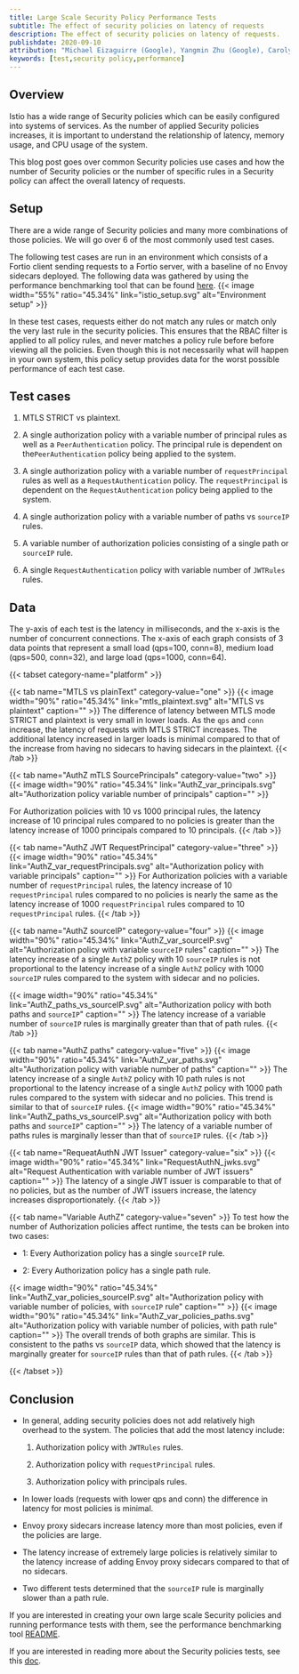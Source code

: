 ```yaml
---
title: Large Scale Security Policy Performance Tests
subtitle: The effect of security policies on latency of requests
description: The effect of security policies on latency of requests.
publishdate: 2020-09-10
attribution: "Michael Eizaguirre (Google), Yangmin Zhu (Google), Carolyn Hu (Google)"
keywords: [test,security policy,performance]
---
```


## Overview

Istio has a wide range of Security policies which can be easily configured into systems of services. As the number of applied Security policies increases, it is important to understand the relationship of latency, memory usage, and CPU usage of the system.

This blog post goes over common Security policies use cases and how the number of Security policies or the number of specific rules in a Security policy can affect the overall latency of requests.

## Setup

There are a wide range of Security policies and many more combinations of those policies. We will go over 6 of the most commonly used test cases.

The following test cases are run in an environment which consists of a Fortio client sending requests to a Fortio server, with a baseline of no Envoy sidecars deployed. The following data was gathered by using the performance benchmarking tool that can be found [here](https://github.com/istio/tools/tree/master/perf/benchmark).
{{< image width="55%" ratio="45.34%"
    link="istio_setup.svg"
    alt="Environment setup"
    >}}

In these test cases, requests either do not match any rules or match only the very last rule in the security policies. This ensures that the RBAC filter is applied to all policy rules, and never matches a policy rule before before viewing all the policies. Even though this is not necessarily what will happen in your own system, this policy setup provides data for the worst possible performance of each test case.

## Test cases

1. MTLS STRICT vs plaintext.

1. A single authorization policy with a variable number of principal rules as well as a `PeerAuthentication` policy. The principal rule is dependent on the`PeerAuthentication` policy being applied to the system.

1. A single authorization policy with a variable number of `requestPrincipal` rules as well as a `RequestAuthentication` policy. The `requestPrincipal` is dependent on the `RequestAuthentication` policy being applied to the system.

1. A single authorization policy with a variable number of paths vs `sourceIP` rules.

1. A variable number of authorization policies consisting of a single path or `sourceIP` rule.

1. A single `RequestAuthentication` policy with variable number of `JWTRules` rules.

## Data

The y-axis of each test is the latency in milliseconds, and the x-axis is the number of concurrent connections. The x-axis of each graph consists of 3 data points that represent a small load (qps=100, conn=8), medium load (qps=500, conn=32), and large load (qps=1000, conn=64).

{{< tabset category-name="platform" >}}

{{< tab name="MTLS vs plainText" category-value="one" >}}
{{< image width="90%" ratio="45.34%"
    link="mtls_plaintext.svg"
    alt="MTLS vs plaintext"
    caption=""
    >}}
The difference of latency between MTLS mode STRICT and plaintext is very small in lower loads. As the `qps` and `conn` increase, the latency of requests with MTLS STRICT increases. The additional latency increased in larger loads is minimal compared to that of the increase from having no sidecars to having sidecars in the plaintext.
{{< /tab >}}

{{< tab name="AuthZ mTLS SourcePrincipals" category-value="two" >}}
{{< image width="90%" ratio="45.34%"
    link="AuthZ_var_principals.svg"
    alt="Authorization policy variable number of principals"
    caption=""
    >}}

For Authorization policies with 10 vs 1000 principal rules, the latency increase of 10 principal rules compared to no policies is greater than the latency increase of 1000 principals compared to 10 principals.
{{< /tab >}}

{{< tab name="AuthZ JWT RequestPrincipal" category-value="three" >}}
{{< image width="90%" ratio="45.34%"
    link="AuthZ_var_requestPrincipals.svg"
    alt="Authorization policy with variable principals"
    caption=""
    >}}
For Authorization policies with a variable number of `requestPrincipal` rules, the latency increase of 10 `requestPrincipal` rules compared to no policies is nearly the same as the latency increase of 1000 `requestPrincipal` rules compared to 10 `requestPrincipal` rules.
{{< /tab >}}

{{< tab name="AuthZ sourceIP" category-value="four" >}}
{{< image width="90%" ratio="45.34%"
    link="AuthZ_var_sourceIP.svg"
    alt="Authorization policy with variable `sourceIP` rules"
    caption=""
    >}}
The latency increase of a single `AuthZ` policy with 10 `sourceIP` rules is not proportional to the latency increase of a single `AuthZ` policy with 1000 `sourceIP` rules compared to the system with sidecar and no policies.

{{< image width="90%" ratio="45.34%"
    link="AuthZ_paths_vs_sourceIP.svg"
    alt="Authorization policy with both paths and `sourceIP`"
    caption=""
    >}}
The latency increase of a variable number of `sourceIP` rules is marginally greater than that of path rules.
{{< /tab >}}

{{< tab name="AuthZ paths" category-value="five" >}}
{{< image width="90%" ratio="45.34%"
    link="AuthZ_var_paths.svg"
    alt="Authorization policy with variable number of paths"
    caption=""
    >}}
The latency increase of a single `AuthZ` policy with 10 path rules is not proportional to the latency increase of a single `AuthZ` policy with 1000 path rules compared to the system with sidecar and no policies. This trend is similar to that of `sourceIP` rules.
{{< image width="90%" ratio="45.34%"
    link="AuthZ_paths_vs_sourceIP.svg"
    alt="Authorization policy with both paths and `sourceIP`"
    caption=""
    >}}
The latency of a variable number of paths rules is marginally lesser than that of `sourceIP` rules.
{{< /tab >}}

{{< tab name="RequeatAuthN JWT Issuer" category-value="six" >}}
{{< image width="90%" ratio="45.34%"
    link="RequestAuthN_jwks.svg"
    alt="Request Authentication with variable number of JWT issuers"
    caption=""
    >}}
The latency of a single JWT issuer is comparable to that of no policies, but as the number of JWT issuers increase, the latency increases disproportionately.
{{< /tab >}}

{{< tab name="Variable AuthZ" category-value="seven" >}}
To test how the number of Authorization policies affect runtime, the tests can be broken into two cases:

- 1: Every Authorization policy has a single `sourceIP` rule.

- 2: Every Authorization policy has a single path rule.

{{< image width="90%" ratio="45.34%"
    link="AuthZ_var_policies_sourceIP.svg"
    alt="Authorization policy with variable number of policies, with `sourceIP` rule"
    caption=""
    >}}
{{< image width="90%" ratio="45.34%"
    link="AuthZ_var_policies_paths.svg"
    alt="Authorization policy with variable number of policies, with path rule"
    caption=""
    >}}
The overall trends of both graphs are similar. This is consistent to the paths vs `sourceIP` data, which showed that the latency is marginally greater for `sourceIP` rules than that of path rules.
{{< /tab >}}

{{< /tabset >}}

## Conclusion

- In general, adding security policies does not add relatively high overhead to the system. The policies that add the most latency include:

    1. Authorization policy with `JWTRules` rules.

    1. Authorization policy with `requestPrincipal` rules.

    1. Authorization policy with principals rules.

- In lower loads (requests with lower qps and conn) the difference in latency for most policies is minimal.

- Envoy proxy sidecars increase latency more than most policies, even if the policies are large.

- The latency increase of extremely large policies is relatively similar to the latency increase of adding Envoy proxy sidecars compared to that of no sidecars.

- Two different tests determined that the `sourceIP` rule is marginally slower than a path rule.

If you are interested in creating your own large scale Security policies and running performance tests with them, see the performance benchmarking tool [README](https://github.com/istio/tools/tree/master/perf/benchmark/security/generate_policies).

If you are interested in reading more about the Security policies tests, see this [doc](https://docs.google.com/document/d/1ZP9eQ_2EJEG12xnfsoo7125FDN38r62iqY1PUn9Dz-0/edit?usp=sharing).
